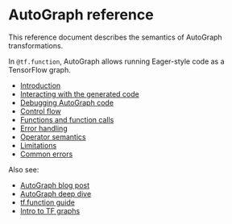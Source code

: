 # AutoGraph reference

This reference document describes the semantics of AutoGraph transformations.

In `@tf.function`, AutoGraph allows running Eager-style code as a TensorFlow
graph.

*   [Introduction](intro.md)
*   [Interacting with the generated code](generated_code.md)
*   [Debugging AutoGraph code](debugging.md)
*   [Control flow](control_flow.md)
*   [Functions and function calls](functions.md)
*   [Error handling](error_handling.md)
*   [Operator semantics](operators.md)
*   [Limitations](limitations.md)
*   [Common errors](common_errors.md)

Also see:

*   [AutoGraph blog post](https://medium.com/tensorflow/autograph-converts-python-into-tensorflow-graphs-b2a871f87ec7)
*   [AutoGraph deep dive](https://www.youtube.com/watch?v=NIEgzljyDyI)
*   [tf.function guide](https://www.tensorflow.org/guide/function)
*   [Intro to TF graphs](https://www.tensorflow.org/guide/intro_to_graphs)
